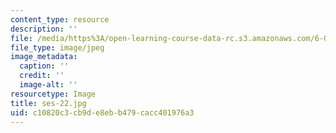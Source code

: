 ```yaml
---
content_type: resource
description: ''
file: /media/https%3A/open-learning-course-data-rc.s3.amazonaws.com/6-00sc-introduction-to-computer-science-and-programming-spring-2011/c10820c3cb9de8ebb479cacc401976a3_ses-22.jpg
file_type: image/jpeg
image_metadata:
  caption: ''
  credit: ''
  image-alt: ''
resourcetype: Image
title: ses-22.jpg
uid: c10820c3-cb9d-e8eb-b479-cacc401976a3
---
```

